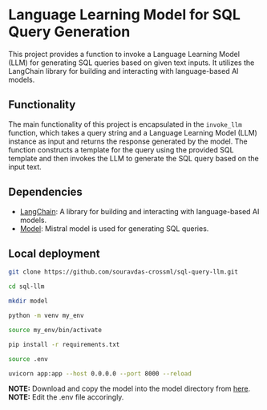 # Language Learning Model for SQL Query Generation

This project provides a function to invoke a Language Learning Model (LLM) for generating SQL queries based on given text inputs. 
It utilizes the LangChain library for building and interacting with language-based AI models.

## Functionality

The main functionality of this project is encapsulated in the `invoke_llm` function, which takes a query string and a 
Language Learning Model (LLM) instance as input and returns the response generated by the model. The function constructs 
a template for the query using the provided SQL template and then invokes the LLM to generate the SQL query based 
on the input text.

## Dependencies

- [LangChain](https://www.langchain.com/): A library for building and interacting with language-based AI models.
- [Model](https://huggingface.co/TheBloke/Mistral-7B-Instruct-v0.1-GGUF): Mistral model is used for generating SQL queries.

## Local deployment

```bash
git clone https://github.com/souravdas-crossml/sql-query-llm.git

cd sql-llm

mkdir model

python -m venv my_env

source my_env/bin/activate

pip install -r requirements.txt

source .env

uvicorn app:app --host 0.0.0.0 --port 8000 --reload
```

**NOTE:** Download and copy the model into the model directory from [here](https://huggingface.co/TheBloke/Mistral-7B-Instruct-v0.1-GGUF/tree/main).
**NOTE:** Edit the .env file accoringly.
